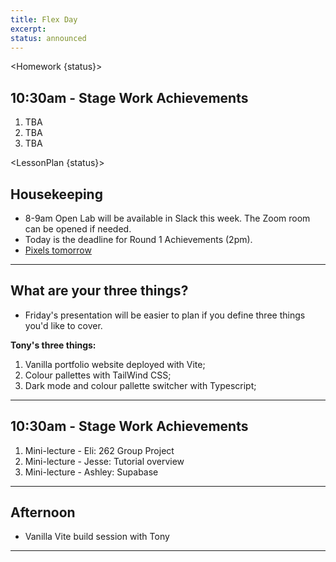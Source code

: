 ```yaml
---
title: Flex Day
excerpt: 
status: announced
---
```

<script>
	import Homework from "$lib/components/Homework.svelte";
	import LessonPlan from "$lib/components/LessonPlan.svelte";
</script>

<Homework {status}>

## 10:30am - Stage Work Achievements
1. TBA
2. TBA
3. TBA

</Homework>

<LessonPlan {status}>

## Housekeeping
- 8-9am Open Lab will be available in Slack this week. The Zoom room can be opened if needed. 
- Today is the deadline for Round 1 Achievements (2pm).
- [Pixels tomorrow](https://www.meetup.com/pxandpints/events/289814754/)

---

## What are your three things?
- Friday's presentation will be easier to plan if you define three things you'd like to cover.

**Tony's three things:**
1. Vanilla portfolio website deployed with Vite;
2. Colour pallettes with TailWind CSS;
3. Dark mode and colour pallette switcher with Typescript;

---

## 10:30am - Stage Work Achievements
1. Mini-lecture - Eli: 262 Group Project
2. Mini-lecture - Jesse: Tutorial overview 
3. Mini-lecture - Ashley: Supabase

---

## Afternoon
- Vanilla Vite build session with Tony

---

</LessonPlan>